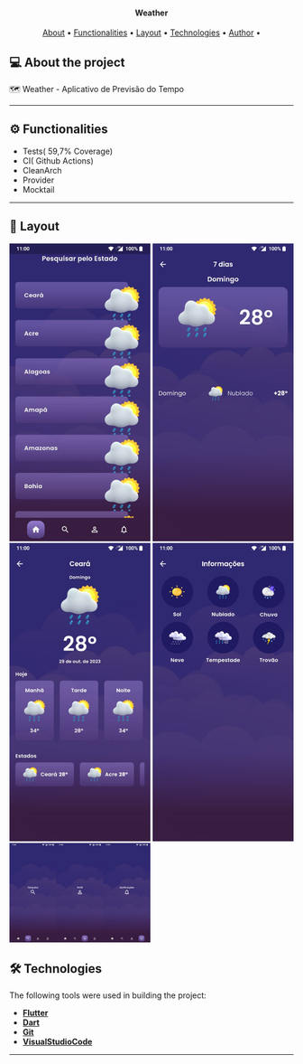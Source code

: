 <h4 align="center"> 
	Weather
</h4>

<p align="center">
 <a href="#-About">About</a> •
 <a href="#-functionalities">Functionalities</a> •
 <a href="#-layout">Layout</a> • 
 <a href="#-technologies">Technologies</a> • 
 <a href="#-author">Author</a> • 
</p>


## 💻 About the project

:world_map: Weather  - Aplicativo de Previsão do Tempo

---

## ⚙️ Functionalities
- Tests( 59,7% Coverage)
- CI( Github Actions)
- CleanArch
- Provider
- Mocktail
---

## 🎨 Layout

<a>
  <img src="https://github.com/IagoAntunes/WeatherProvider/blob/main/assets/github/list_weather.jpeg" min-width="500px" max-width="500px" width="250px" alt="List weather states">
  <img src="https://github.com/IagoAntunes/WeatherProvider/blob/main/assets/github/weather_week.jpeg" min-width="500px" max-width="500px" width="250px" alt="Weather Week">
  <img src="https://github.com/IagoAntunes/WeatherProvider/blob/main/assets/github/weather_day.jpeg" min-width="500px" max-width="500px" width="250px" alt="Weather Day">
  <img src="https://github.com/IagoAntunes/WeatherProvider/blob/main/assets/github/weather_informations.jpeg" min-width="500px" max-width="500px" width="250px" alt="Weather informations">
  <img src="https://github.com/IagoAntunes/WeatherProvider/blob/main/assets/github/navigation_photo.png" min-width="500px" max-width="500px" width="250px" alt="App Other Navigations">
</a>

## 🛠 Technologies


The following tools were used in building the project:


  
-   **[Flutter](https://flutter.dev/)**
-   **[Dart](https://dart.dev/)**
-   **[Git](https://git-scm.com/)**
-   **[VisualStudioCode](https://code.visualstudio.com/)**

---
